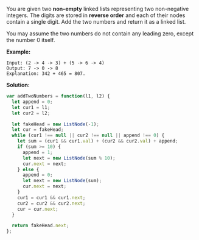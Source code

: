 You are given two **non-empty** linked lists representing two non-negative integers. The digits are stored in **reverse order** and each of their nodes contain a single digit. Add the two numbers and return it as a linked list.

You may assume the two numbers do not contain any leading zero, except the number 0 itself.

**Example:**

```
Input: (2 -> 4 -> 3) + (5 -> 6 -> 4)
Output: 7 -> 0 -> 8
Explanation: 342 + 465 = 807.
```

**Solution:**

```js
var addTwoNumbers = function(l1, l2) {
  let append = 0;
  let cur1 = l1;
  let cur2 = l2;

  let fakeHead = new ListNode(-1);
  let cur = fakeHead;
  while (cur1 !== null || cur2 !== null || append !== 0) {
    let sum = (cur1 && cur1.val) + (cur2 && cur2.val) + append;
    if (sum >= 10) {
      append = 1;
      let next = new ListNode(sum % 10);
      cur.next = next;
    } else {
      append = 0;
      let next = new ListNode(sum);
      cur.next = next;
    }
    cur1 = cur1 && cur1.next;
    cur2 = cur2 && cur2.next;
    cur = cur.next;
  }

  return fakeHead.next;
};
```

